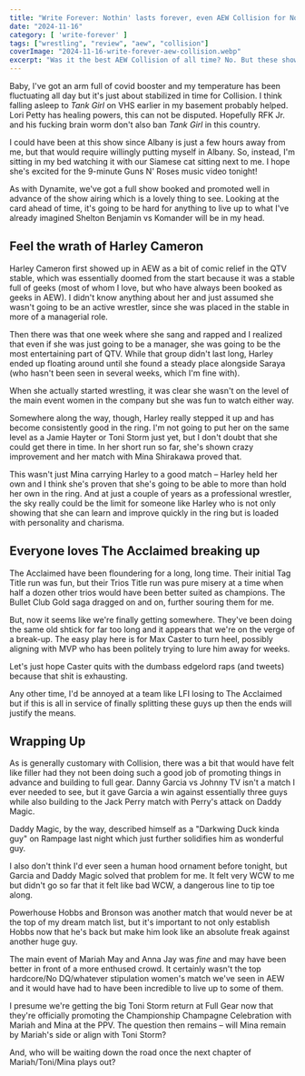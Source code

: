 ```yaml
---
title: "Write Forever: Nothin' lasts forever, even AEW Collision for November 16"
date: "2024-11-16"
category: [ 'write-forever' ]
tags: ["wrestling", "review", "aew", "collision"]
coverImage: "2024-11-16-write-forever-aew-collision.webp"
excerpt: "Was it the best AEW Collision of all time? No. But these shows are getting better the more they're built weeks in advance, and I at least appreciate that."
---
```


Baby, I've got an arm full of covid booster and my temperature has been fluctuating all day but it's just about stabilized in time for Collision. I think falling asleep to _Tank Girl_ on VHS earlier in my basement probably helped. Lori Petty has healing powers, this can not be disputed. Hopefully RFK Jr. and his fucking brain worm don't also ban _Tank Girl_ in this country.

I could have been at this show since Albany is just a few hours away from me, but that would require willingly putting myself in Albany. So, instead, I'm sitting in my bed watching it with our Siamese cat sitting next to me. I hope she's excited for the 9-minute Guns N' Roses music video tonight!

As with Dynamite, we've got a full show booked and promoted well in advance of the show airing which is a lovely thing to see. Looking at the card ahead of time, it's going to be hard for anything to live up to what I've already imagined Shelton Benjamin vs Komander will be in my head.

## Feel the wrath of Harley Cameron

Harley Cameron first showed up in AEW as a bit of comic relief in the QTV stable, which was essentially doomed from the start because it was a stable full of geeks (most of whom I love, but who have always been booked as geeks in AEW). I didn't know anything about her and just assumed she wasn't going to be an active wrestler, since she was placed in the stable in more of a managerial role.

Then there was that one week where she sang and rapped and I realized that even if she was just going to be a manager, she was going to be the most entertaining part of QTV. While that group didn't last long, Harley ended up floating around until she found a steady place alongside Saraya (who hasn't been seen in several weeks, which I'm fine with).

When she actually started wrestling, it was clear she wasn't on the level of the main event women in the company but she was fun to watch either way.

Somewhere along the way, though, Harley really stepped it up and has become consistently good in the ring. I'm not going to put her on the same level as a Jamie Hayter or Toni Storm just yet, but I don't doubt that she could get there in time. In her short run so far, she's shown crazy improvement and her match with Mina Shirakawa proved that.

This wasn't just Mina carrying Harley to a good match – Harley held her own and I think she's proven that she's going to be able to more than hold her own in the ring. And at just a couple of years as a professional wrestler, the sky really could be the limit for someone like Harley who is not only showing that she can learn and improve quickly in the ring but is loaded with personality and charisma.

## Everyone loves The Acclaimed breaking up

The Acclaimed have been floundering for a long, long time. Their initial Tag Title run was fun, but their Trios Title run was pure misery at a time when half a dozen other trios would have been better suited as champions. The Bullet Club Gold saga dragged on and on, further souring them for me.

But, now it seems like we're finally getting somewhere. They've been doing the same old shtick for far too long and it appears that we're on the verge of a break-up. The easy play here is for Max Caster to turn heel, possibly aligning with MVP who has been politely trying to lure him away for weeks.

Let's just hope Caster quits with the dumbass edgelord raps (and tweets) because that shit is exhausting.

Any other time, I'd be annoyed at a team like LFI losing to The Acclaimed but if this is all in service of finally splitting these guys up then the ends will justify the means.

## Wrapping Up

As is generally customary with Collision, there was a bit that would have felt like filler had they not been doing such a good job of promoting things in advance and building to full gear. Danny Garcia vs Johnny TV isn't a match I ever needed to see, but it gave Garcia a win against essentially three guys while also building to the Jack Perry match with Perry's attack on Daddy Magic.

Daddy Magic, by the way, described himself as a "Darkwing Duck kinda guy" on Rampage last night which just further solidifies him as wonderful guy.

I also don't think I'd ever seen a human hood ornament before tonight, but Garcia and Daddy Magic solved that problem for me. It felt very WCW to me but didn't go so far that it felt like bad WCW, a dangerous line to tip toe along.

Powerhouse Hobbs and Bronson was another match that would never be at the top of my dream match list, but it's important to not only establish Hobbs now that he's back but make him look like an absolute freak against another huge guy.

The main event of Mariah May and Anna Jay was _fine_ and may have been better in front of a more enthused crowd. It certainly wasn't the top hardcore/No DQ/whatever stipulation women's match we've seen in AEW and it would have had to have been incredible to live up to some of them.

I presume we're getting the big Toni Storm return at Full Gear now that they're officially promoting the Championship Champagne Celebration with Mariah and Mina at the PPV. The question then remains – will Mina remain by Mariah's side or align with Toni Storm?

And, who will be waiting down the road once the next chapter of Mariah/Toni/Mina plays out?